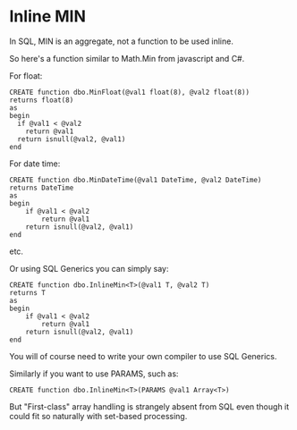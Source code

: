 # Inline MIN

In SQL, MIN is an aggregate, not a function to be used inline.

So here's a function similar to Math.Min from javascript and C#.

For float:

    CREATE function dbo.MinFloat(@val1 float(8), @val2 float(8))
    returns float(8)
    as
    begin
      if @val1 < @val2
        return @val1
      return isnull(@val2, @val1)
    end


For date time:
    
    CREATE function dbo.MinDateTime(@val1 DateTime, @val2 DateTime)
    returns DateTime
    as
    begin
        if @val1 < @val2
            return @val1
        return isnull(@val2, @val1)
    end

etc.
    
Or using SQL Generics you can simply say:

    CREATE function dbo.InlineMin<T>(@val1 T, @val2 T)
    returns T
    as
    begin
        if @val1 < @val2
            return @val1
        return isnull(@val2, @val1)
    end
    
    
You will of course need to write your own compiler to use SQL Generics.

Similarly if you want to use PARAMS, such as:

    CREATE function dbo.InlineMin<T>(PARAMS @val1 Array<T>)

    
But "First-class" array handling is strangely absent from SQL even though it could fit so naturally with set-based processing.

